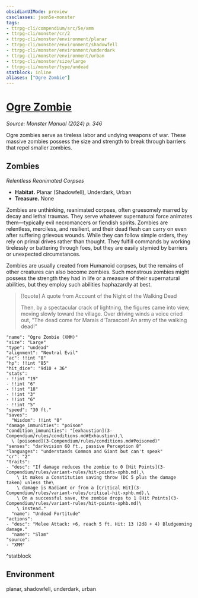 ```yaml
---
obsidianUIMode: preview
cssclasses: json5e-monster
tags:
- ttrpg-cli/compendium/src/5e/xmm
- ttrpg-cli/monster/cr/2
- ttrpg-cli/monster/environment/planar
- ttrpg-cli/monster/environment/shadowfell
- ttrpg-cli/monster/environment/underdark
- ttrpg-cli/monster/environment/urban
- ttrpg-cli/monster/size/large
- ttrpg-cli/monster/type/undead
statblock: inline
aliases: ["Ogre Zombie"]
---
```

# [Ogre Zombie](3-Compendium\bestiary\undead/ogre-zombie-xmm.md)
*Source: Monster Manual (2024) p. 346*  

Ogre zombies serve as tireless labor and undying weapons of war. These massive zombies possess the size and strength to break through barriers that repel smaller zombies.

## Zombies

*Relentless Reanimated Corpses*

- **Habitat.** Planar (Shadowfell), Underdark, Urban  
- **Treasure.** None  

Zombies are unthinking, reanimated corpses, often gruesomely marred by decay and lethal traumas. They serve whatever supernatural force animates them—typically evil necromancers or fiendish spirits. Zombies are relentless, merciless, and resilient, and their dead flesh can carry on even after suffering grievous wounds. While they can follow simple orders, they rely on primal drives rather than thought. They fulfill commands by working tirelessly or battering through foes, but they are easily stymied by barriers or unexpected circumstances.

Zombies are usually created from Humanoid corpses, but the remains of other creatures can also become zombies. Such monstrous zombies might possess the strength they had in life or a measure of their supernatural abilities, but they employ such abilities haphazardly at best.

> [!quote] A quote from Account of the Night of the Walking Dead  
> 
> Then, by a spectacular crack of lightning, the figures came into view, moving slowly toward the village. Over driving winds a voice cried out, "The dead come for Marais d'Tarascon! An army of the walking dead!"


```statblock
"name": "Ogre Zombie (XMM)"
"size": "Large"
"type": "undead"
"alignment": "Neutral Evil"
"ac": !!int "8"
"hp": !!int "85"
"hit_dice": "9d10 + 36"
"stats":
- !!int "19"
- !!int "6"
- !!int "18"
- !!int "3"
- !!int "6"
- !!int "5"
"speed": "30 ft."
"saves":
  "Wisdom": !!int "0"
"damage_immunities": "poison"
"condition_immunities": "[exhaustion](3-Compendium/rules/conditions.md#Exhaustion),\
  \ [poisoned](3-Compendium/rules/conditions.md#Poisoned)"
"senses": "darkvision 60 ft., passive Perception 8"
"languages": "understands Common and Giant but can't speak"
"cr": "2"
"traits":
- "desc": "If damage reduces the zombie to 0 [Hit Points](3-Compendium/rules/variant-rules/hit-points-xphb.md),\
    \ it makes a Constitution saving throw (DC 5 plus the damage taken) unless the\
    \ damage is Radiant or from a [Critical Hit](3-Compendium/rules/variant-rules/critical-hit-xphb.md).\
    \ On a successful save, the zombie drops to 1 [Hit Points](3-Compendium/rules/variant-rules/hit-points-xphb.md)\
    \ instead."
  "name": "Undead Fortitude"
"actions":
- "desc": "Melee Attack: +6, reach 5 ft. Hit: 13 (2d8 + 4) Bludgeoning damage."
  "name": "Slam"
"source":
- "XMM"
```
^statblock

## Environment

planar, shadowfell, underdark, urban